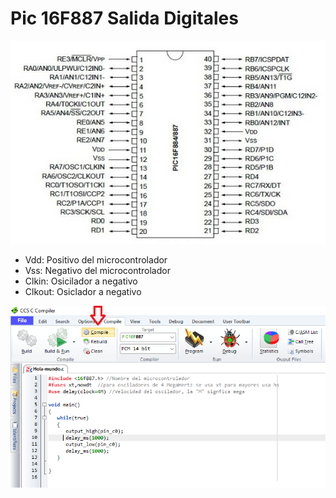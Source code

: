 # Pic 16F887 Salida Digitales
<img src="https://github.com/IDiegoUlises/Pic-Hola-Mundo/blob/main/Images/16f887-Pic.png"  />

* Vdd: Positivo del microcontrolador 
* Vss: Negativo del microcontrolador
* Clkin: Osicilador a negativo
* Clkout: Osiclador a negativo

<img src="https://github.com/IDiegoUlises/Pic-Hola-Mundo/blob/main/Images/Codigo-Imagen.png"  />
